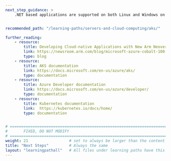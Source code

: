 ```yaml
---
next_step_guidance: >
    .NET based applications are supported on both Linux and Windows on Arm. Continue reading the Learning Paths to discover more. 


recommended_path: "/learning-paths/servers-and-cloud-computing/aks/"

further_reading:
    - resource:
        title: Developing Cloud-native Applications with New Arm Neoverse CSS-based Microsoft Azure Cobalt 100 Virtual Machines 
        link: https://newsroom.arm.com/blog/microsoft-azure-cobalt-100-vm
        type: blog
    - resource:
        title: AKS documentation
        link: https://docs.microsoft.com/en-us/azure/aks/
        type: documentation
    - resource:
        title: Azure Developer documentation
        link: https://docs.microsoft.com/en-us/azure/developer/
        type: documentation
    - resource:
        title: Kubernetes documentation
        link:  https://kubernetes.io/docs/home/
        type: documentation


# ================================================================================
#       FIXED, DO NOT MODIFY
# ================================================================================
weight: 21                  # set to always be larger than the content in this path, and one more than 'review'
title: "Next Steps"         # Always the same
layout: "learningpathall"   # All files under learning paths have this same wrapper
---
```

